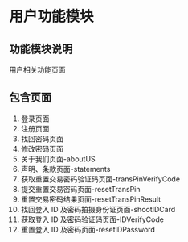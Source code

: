 # 用户功能模块

## 功能模块说明

用户相关功能页面

## 包含页面

1. 登录页面
2. 注册页面
3. 找回密码页面
4. 修改密码页面
5. 关于我们页面-aboutUS
6. 声明、条款页面-statements
7. 获取重置交易密码验证码页面-transPinVerifyCode
8. 提交重置交易密码页面-resetTransPin
9. 重置交易密码结果页面-resetTransPinResult
10. 找回登入 ID 及密码拍摄身份证页面-shootIDCard
11. 获取登入 ID 及密码验证码页面-IDVerifyCode
12. 重置登入 ID 及密码页面-resetIDPassword
